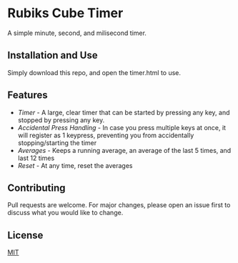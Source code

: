 # Rubiks Cube Timer
A simple minute, second, and milisecond timer.

## Installation and Use

Simply download this repo, and open the timer.html to use.

## Features
* *Timer* - A large, clear timer that can be started by pressing any key, and stopped by pressing any key.
* *Accidental Press Handling* - In case you press multiple keys at once, it will register as 1 keypress, preventing you from accidentally stopping/starting the timer
* *Averages* - Keeps a running average, an average of the last 5 times, and last 12 times
* *Reset* - At any time, reset the averages

## Contributing
Pull requests are welcome. For major changes, please open an issue first to discuss what you would like to change.

## License
[MIT](https://choosealicense.com/licenses/mit/)
